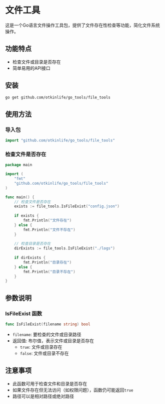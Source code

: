 # 文件工具

这是一个Go语言文件操作工具包，提供了文件存在性检查等功能，简化文件系统操作。

## 功能特点

- 检查文件或目录是否存在
- 简单易用的API接口

## 安装

```bash
go get github.com/otkinlife/go_tools/file_tools
```

## 使用方法

### 导入包

```go
import "github.com/otkinlife/go_tools/file_tools"
```

### 检查文件是否存在

```go
package main

import (
    "fmt"
    "github.com/otkinlife/go_tools/file_tools"
)

func main() {
    // 检查文件是否存在
    exists := file_tools.IsFileExist("config.json")
    
    if exists {
        fmt.Println("文件存在")
    } else {
        fmt.Println("文件不存在")
    }
    
    // 检查目录是否存在
    dirExists := file_tools.IsFileExist("./logs")
    
    if dirExists {
        fmt.Println("目录存在")
    } else {
        fmt.Println("目录不存在")
    }
}
```

## 参数说明

### IsFileExist 函数

```go
func IsFileExist(filename string) bool
```

- `filename`: 要检查的文件或目录路径
- 返回值: 布尔值，表示文件或目录是否存在
    - `true`: 文件或目录存在
    - `false`: 文件或目录不存在

## 注意事项

- 此函数可用于检查文件和目录是否存在
- 如果文件存在但无法访问（如权限问题），函数仍可能返回`true`
- 路径可以是相对路径或绝对路径
